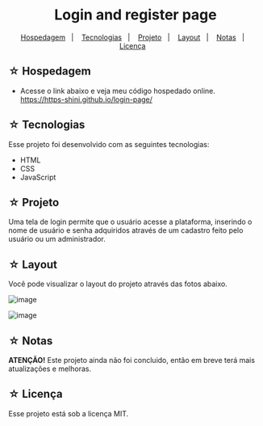 <h1 align="center">Login and register page</h1>

<p align="center">
  <a href="#-hospedagem">Hospedagem</a>&nbsp;&nbsp;&nbsp;|&nbsp;&nbsp;&nbsp;
  <a href="#-tecnologias">Tecnologias</a>&nbsp;&nbsp;&nbsp;|&nbsp;&nbsp;&nbsp;
  <a href="#-projeto">Projeto</a>&nbsp;&nbsp;&nbsp;|&nbsp;&nbsp;&nbsp;
  <a href="#-layout">Layout</a>&nbsp;&nbsp;&nbsp;|&nbsp;&nbsp;&nbsp;
  <a href="#-notas">Notas</a>&nbsp;&nbsp;&nbsp;|&nbsp;&nbsp;&nbsp;
  <a href="#-licença">Licença</a>&nbsp;&nbsp;&nbsp;
</p>

## ☆ Hospedagem

- Acesse o link abaixo e veja meu código hospedado online.<br>
https://https-shini.github.io/login-page/

## ☆ Tecnologias

Esse projeto foi desenvolvido com as seguintes tecnologias:
- HTML
- CSS
- JavaScript

## ☆ Projeto

Uma tela de login permite que o usuário acesse a plataforma, inserindo o nome de usuário e senha adquiridos através de um cadastro feito pelo usuário ou um administrador.

## ☆ Layout

Você pode visualizar o layout do projeto através das fotos abaixo.<br>

![image](https://user-images.githubusercontent.com/100307080/229210203-ff26c9df-a0dc-42c6-a480-6f66ef17339a.png)

![image](https://user-images.githubusercontent.com/100307080/229210264-ad75e632-b27e-4540-9aa6-38e2ff97ac2b.png)

## ☆ Notas

**ATENÇÃO!**
Este projeto ainda não foi concluido, então em breve terá mais atualizações e melhoras.

## ☆ Licença

Esse projeto está sob a licença MIT.
